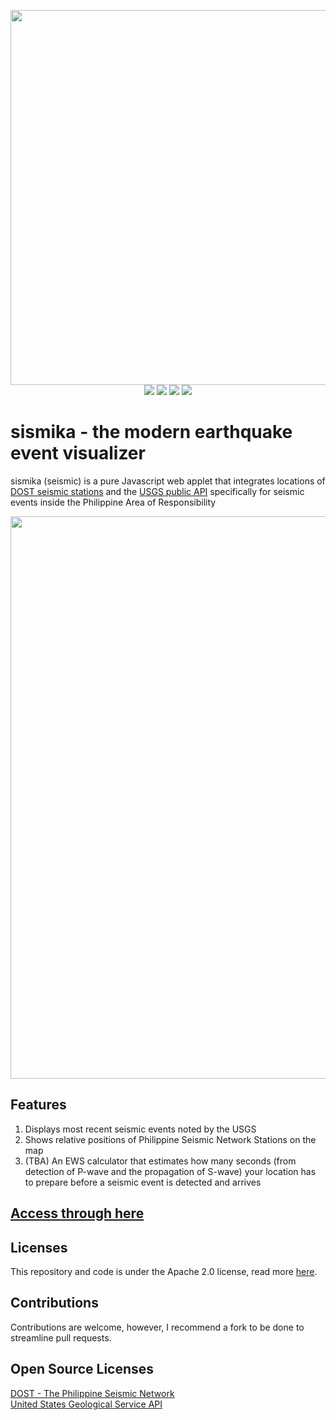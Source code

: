 <p align='center'>
<img width="600" src='https://i.imgur.com/sB82rat.png'> <br>
  <img src='https://img.shields.io/badge/HTML5-E34F26?style=for-the-badge&logo=html5&logoColor=white'>
  <img src='https://img.shields.io/badge/CSS3-1572B6?style=for-the-badge&logo=css3&logoColor=white'>
  <img src='https://img.shields.io/badge/JavaScript-F7DF1E?style=for-the-badge&logo=javascript&logoColor=black'>
  <a href='https://sporadictoast.github.io/sismika/'><img src='https://img.shields.io/website-up-down-green-red/http/shields.io.svg'></a>
 </p>
<h1> sismika - the modern earthquake event visualizer </h1>
<p> sismika (seismic) is a pure Javascript web applet that integrates locations of <a href='https://www.phivolcs.dost.gov.ph/vault/html/Seismicity%20Maps/2020/Philippines-Seismic-Network-2020-(December)_.jpg'>DOST seismic stations</a> and the <a href='https://earthquake.usgs.gov/fdsnws/event/1/'>USGS public API</a> specifically for seismic events inside the Philippine Area of Responsibility </p>

<p align='center'>
<img width='900' src='https://i.imgur.com/aFKKFI1.png'>
</p>
<h2>Features</h2>
<ol>
	<li>Displays most recent seismic events noted by the USGS</li>
	<li>Shows relative positions of Philippine Seismic Network Stations on the map</li>
	<li>(TBA) An EWS calculator that estimates how many seconds (from detection of P-wave and the propagation of S-wave) your location has to prepare before a seismic event is detected and arrives</li>
	</ol>
	<h2><a href='https://sporadictoast.github.io/sismika/'>Access through here</a></h2>
 <h2>Licenses</h2>
	This repository and code is under the Apache 2.0 license, read more <a href='https://github.com/SporadicToast/sismika/blob/main/LICENSE'>here</a>.
	<h2>Contributions</h2>
	Contributions are welcome, however, I recommend a fork to be done to streamline pull requests.
	<h2>Open Source Licenses</h2>
	<a href='https://www.phivolcs.dost.gov.ph/index.php/earthquake/earthquake-monitoring'>DOST - The Philippine Seismic Network</a><br>
	<a href='https://earthquake.usgs.gov/fdsnws/event/1/'>United States Geological Service API</a>
